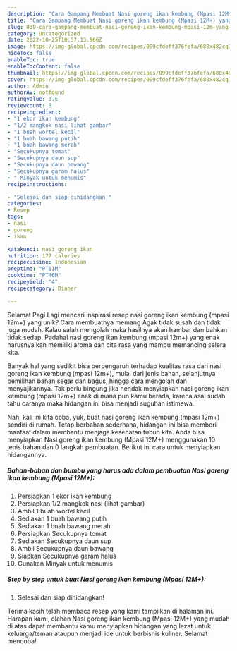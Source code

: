 ```yaml
---
description: "Cara Gampang Membuat Nasi goreng ikan kembung (Mpasi 12M+) yang Lezat, Mengugah Selera"
title: "Cara Gampang Membuat Nasi goreng ikan kembung (Mpasi 12M+) yang Lezat, Mengugah Selera"
slug: 939-cara-gampang-membuat-nasi-goreng-ikan-kembung-mpasi-12m-yang-lezat-mengugah-selera
category: Uncategorized
date: 2022-10-25T10:57:13.966Z
image: https://img-global.cpcdn.com/recipes/099cfdeff376fefa/680x482cq70/nasi-goreng-ikan-kembung-mpasi-12m-foto-resep-utama.jpg
hideToc: false
enableToc: true
enableTocContent: false
thumbnail: https://img-global.cpcdn.com/recipes/099cfdeff376fefa/680x482cq70/nasi-goreng-ikan-kembung-mpasi-12m-foto-resep-utama.jpg
cover: https://img-global.cpcdn.com/recipes/099cfdeff376fefa/680x482cq70/nasi-goreng-ikan-kembung-mpasi-12m-foto-resep-utama.jpg
author: Admin
authorAv: notfound
ratingvalue: 3.6
reviewcount: 8
recipeingredient:
- "1 ekor ikan kembung"
- "1/2 mangkok nasi lihat gambar"
- "1 buah wortel kecil"
- "1 buah bawang putih"
- "1 buah bawang merah"
- "Secukupnya tomat"
- "Secukupnya daun sup"
- "Secukupnya daun bawang"
- "Secukupnya garam halus"
- " Minyak untuk menumis"
recipeinstructions:

- "Selesai dan siap dihidangkan!"
categories:
- Resep
tags:
- nasi
- goreng
- ikan

katakunci: nasi goreng ikan 
nutrition: 177 calories
recipecuisine: Indonesian
preptime: "PT11M"
cooktime: "PT46M"
recipeyield: "4"
recipecategory: Dinner

---
```



Selamat Pagi Lagi mencari inspirasi resep nasi goreng ikan kembung (mpasi 12m+) yang unik? Cara membuatnya memang Agak tidak susah dan tidak juga mudah. Kalau salah mengolah maka hasilnya akan hambar dan bahkan tidak sedap. Padahal nasi goreng ikan kembung (mpasi 12m+) yang enak harusnya kan memiliki aroma dan cita rasa yang mampu memancing selera kita.


Banyak hal yang sedikit bisa berpengaruh terhadap kualitas rasa dari nasi goreng ikan kembung (mpasi 12m+), mulai dari jenis bahan, selanjutnya pemilihan bahan segar dan bagus, hingga cara mengolah dan menyajikannya. Tak perlu bingung jika hendak menyiapkan nasi goreng ikan kembung (mpasi 12m+) enak di mana pun kamu berada, karena asal sudah tahu caranya maka hidangan ini bisa menjadi suguhan istimewa.




Nah, kali ini kita coba, yuk, buat nasi goreng ikan kembung (mpasi 12m+) sendiri di rumah. Tetap berbahan sederhana, hidangan ini bisa memberi manfaat dalam membantu menjaga kesehatan tubuh kita. Anda bisa menyiapkan Nasi goreng ikan kembung (Mpasi 12M+) menggunakan 10 jenis bahan dan 0 langkah pembuatan. Berikut ini cara untuk menyiapkan hidangannya.

<!--inarticleads1-->

##### Bahan-bahan dan bumbu yang harus ada dalam pembuatan Nasi goreng ikan kembung (Mpasi 12M+):

1. Persiapkan 1 ekor ikan kembung
1. Persiapkan 1/2 mangkok nasi (lihat gambar)
1. Ambil 1 buah wortel kecil
1. Sediakan 1 buah bawang putih
1. Sediakan 1 buah bawang merah
1. Persiapkan Secukupnya tomat
1. Sediakan Secukupnya daun sup
1. Ambil Secukupnya daun bawang
1. Siapkan Secukupnya garam halus
1. Gunakan  Minyak untuk menumis




<!--inarticleads2-->

##### Step by step untuk buat Nasi goreng ikan kembung (Mpasi 12M+):


1. Selesai dan siap dihidangkan!



Terima kasih telah membaca resep yang kami tampilkan di halaman ini. Harapan kami, olahan Nasi goreng ikan kembung (Mpasi 12M+) yang mudah di atas dapat membantu kamu menyiapkan hidangan yang lezat untuk keluarga/teman ataupun menjadi ide untuk berbisnis kuliner. Selamat mencoba!
